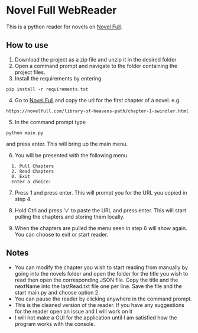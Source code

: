 # Novel Full WebReader

This is a python reader for novels on [Novel Full](https://novelfull.com/).

## How to use

1. Download the project as a zip file and unzip it in the desired folder
2. Open a command prompt and navigate to the folder containing the project files.
3. Install the requirements by entering

```
pip install -r requirements.txt
```

4. Go to [Novel Full](https://novelfull.com/) and copy the url for the first chapter of a novel. e.g.

```
https://novelfull.com/library-of-heavens-path/chapter-1-swindler.html
```

5. In the command prompt type

```
python main.py
```

and press enter. This will bring up the main menu.

6. You will be presented with the following menu.

```
  1. Pull Chapters
  2. Read Chapters
  0. Exit
  Enter a choice:
```

7. Press 1 and press enter. This will prompt you for the URL you copied in step 4.
8. Hold Ctrl and press 'v' to paste the URL and press enter. This will start pulling the chapters and storing them locally.

9. When the chapters are pulled the menu seen in step 6 will show again. You can choose to exit or start reader.

## Notes

- You can modify the chapter you wish to start reading from manually by going into the novels folder and open the folder for the title you wish to read then open the corresponding JSON file. Copy the title and the nextName into the lastRead.txt file one per line. Save the file and the start main.py and choose option 2.
- You can pause the reader by clicking anywhere in the command prompt.
- This is the cleaned version of the reader. If you have any suggestions for the reader open an issue and I will work on it
- I will not make a GUI for the application until I am satisfied how the program works with the console.
